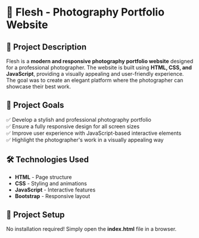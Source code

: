 # 📸 Flesh - Photography Portfolio Website  

## 📌 Project Description  
Flesh is a **modern and responsive photography portfolio website** designed for a professional photographer. The website is built using **HTML, CSS, and JavaScript**, providing a visually appealing and user-friendly experience. The goal was to create an elegant platform where the photographer can showcase their best work.  

## 🎯 Project Goals  
✅ Develop a stylish and professional photography portfolio  
✅ Ensure a fully responsive design for all screen sizes  
✅ Improve user experience with JavaScript-based interactive elements  
✅ Highlight the photographer's work in a visually appealing way  

## 🛠️ Technologies Used  
- **HTML** - Page structure  
- **CSS** - Styling and animations  
- **JavaScript** - Interactive features  
- **Bootstrap** - Responsive layout  

## 🚀 Project Setup  
No installation required! Simply open the **index.html** file in a browser.  


